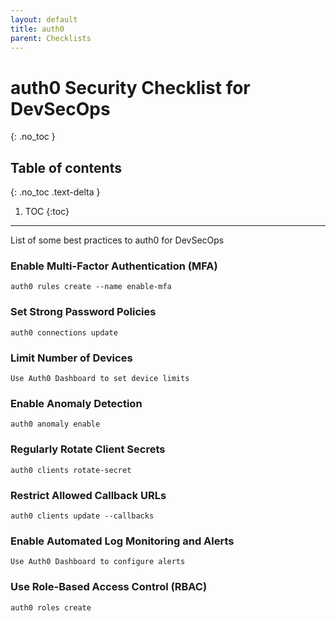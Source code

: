```yaml
---
layout: default
title: auth0
parent: Checklists
---
```


# auth0 Security Checklist for DevSecOps
{: .no_toc }

## Table of contents
{: .no_toc .text-delta }

1. TOC
{:toc}

---

<span class="d-inline-block p-2 mr-1 v-align-middle bg-green-000"></span>List of some best practices to auth0 for DevSecOps




### Enable Multi-Factor Authentication (MFA) 

```
auth0 rules create --name enable-mfa
```


### Set Strong Password Policies    

```
auth0 connections update
```

### Limit Number of Devices                

```
Use Auth0 Dashboard to set device limits
```


### Enable Anomaly Detection

```
auth0 anomaly enable
```

### Regularly Rotate Client Secrets 

```
auth0 clients rotate-secret
```

### Restrict Allowed Callback URLs

```
auth0 clients update --callbacks
```

### Enable Automated Log Monitoring and Alerts  

```
Use Auth0 Dashboard to configure alerts
```


### Use Role-Based Access Control (RBAC)  

```
auth0 roles create
```

